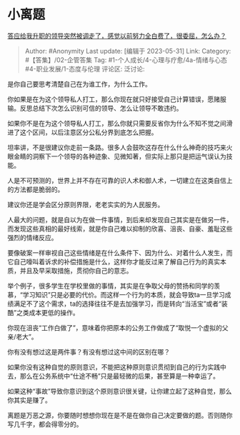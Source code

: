 # 小离题
[答应给我升职的领导突然被调走了，感觉以前努力全白费了，很委屈，怎么办？](https://www.zhihu.com/question/512525694/answer/3052191989)

> Author: #Anonymity
> Last update: [编辑于 2023-05-31]
> Link:
> Category: #【答集】/02-企管答集
> Tag: #1-个人成长/4-心理与疗愈/4a-情绪与心态 #4-职业发展/1-态度与伦理
> 评论区:
> 泛讨论:

是你自己要思考清楚自己在为谁工作，为什么工作。

你如果是在为这个领导私人打工，那么你现在就只好接受自己计算错误，愿赌服输。反思总结下次怎么识别可信的领导、怎么让领导不敢违约。

如果你不是在为这个领导私人打工，那么你就只需要反省你为什么不知不觉之间滑进了这个区间，以后注意区分公私分界到底怎么把握。

坦率讲，不是很建议你走前一条路。很多人会鼓吹这存在什么什么神奇的技巧来火眼金睛的洞察下一个领导的各种迹象、见微知著，但实际上那只是把运气误认为技能。

人是不可预测的，世界上并不存在可靠的识人术和御人术，一切建立在这类自信上的方法都是脆弱的。

建议你还是学会区分原则界限，老老实实的为人民服务。

人最大的问题，就是自以为在做一件事情，到后来却发现自己其实是在做另一件，而发现这些真相的最好线索，就是你自己难以抑制的欣喜、沮丧、自豪、羞耻这些强烈的情绪反应。

要像破案一样审视自己这些情绪是在什么条件下、因为什么、对着什么人发生，而它自己嚎叫着诉求的补偿措施是什么，这样你才能反过来了解自己行为的真实本质，并且及早采取措施，贯彻你自己的意志。

举个例子，很多学生在学校里做的事情，其实是在争取父母的赞扬和同学的羡慕，“学习知识”只是必要的代价。而这样一个行为的本质，就会导致ta一旦学习成绩满足不了这个需求，ta的选择往往不是去加强学习，而是转向“当活宝”或者“装酷”之类成本更低的操作。

你现在沮丧“工作白做了”，意味着你把原本的公务工作做成了“取悦一个虚拟的父亲/老大”。

你有没有想过这是两件事？有没有想过这中间的区别在哪？

如果你没有这种自觉的原则意识，不能把这种原则意识贯彻到自己的行为实践中去，那么在公务系统中“仕途不畅”只是最轻微的后果，甚至算是一种幸运了。

如果这种“事故”导致你意识到这个原则意识很关键，让你建立起了这种自觉，那么你其实是赚了。

离题是万恶之源，你要随时想想你现在是不是在做你自己决定要做的题。否则随你写几千字，都会得零分的。
